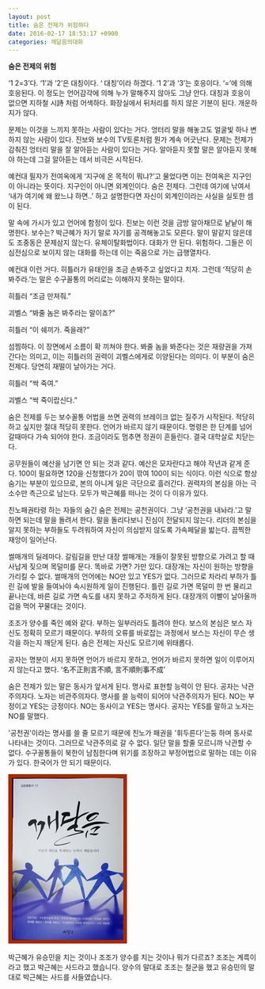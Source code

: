 ```yaml
---
layout: post
title: 숨은 전제가 위험하다
date: 2016-02-17 18:53:17 +0900
categories: 깨달음의대화
---
```

**숨은 전제의 위험** 

  


‘1 2=3’다. ‘1’과 ‘2’은 대칭이다. ‘ 대칭’이라 하겠다. ‘1 2’과 ‘3’는 호응이다. ‘=’에 의해 호응된다. 이 정도는 언어감각에 의해 누가 말해주지 않아도 그냥 안다. 대칭과 호응이 없으면 지하철 시詩 처럼 어색하다. 화장실에서 뒤처리를 하지 않은 기분이 된다. 개운하지가 않다. 

  


문제는 이것을 느끼지 못하는 사람이 있다는 거다. 엉터리 말을 해놓고도 얼굴빛 하나 변하지 않는 사람이 있다. 진보와 보수의 TV토론처럼 뭔가 계속 어긋난다. 문제는 전제가 감춰진 엉터리 말을 잘 알아듣는 사람이 있다는 거다. 알아듣지 못할 말은 알아듣지 못해야 하는데 그걸 알아듣는 데서 비극은 시작된다. 

  


예컨대 필자가 전여옥에게 ‘지구에 온 목적이 뭐냐?’고 물었다면 이는 전여옥은 지구인이 아니라는 뜻이다. 지구인이 아니면 외계인이다. 숨은 전제다. 그런데 여기에 낚여서 ‘내가 여기에 왜 왔느냐 하면..’ 하고 설명한다면 자신이 외계인이라는 사실을 실토한 셈이 된다. 

  


말 속에 가시가 있고 언어에 함정이 있다. 진보는 이런 것을 금방 알아채므로 낱낱이 해명한다. 보수는? 박근혜가 자기 말로 자기를 공격해놓고도 모른다. 말이 말같지 않은데도 조중동은 문제삼지 않는다. 유체이탈화법이다. 대화가 안 된다. 위험하다. 그들은 이심전심으로 보이지 않는 대화를 하는데 이는 죽음으로 가는 급행열차다. 

  


예컨대 이런 거다. 히틀러가 유태인을 조금 손봐주고 싶었다고 치자. 그런데 ‘적당히 손봐주라.’는 말은 수구꼴통의 머리로는 이해하지 못하는 말이다. 

  


히틀러 “조금 만져줘.”   
      
괴벨스 “봐줄 놈은 봐주라는 말이죠?”  
      
히틀러 “이 쉐끼가. 죽을래?” 

  


섬찜하다. 이 장면에서 소름이 확 끼쳐야 한다. 봐줄 놈을 봐준다는 것은 재량권을 가져간다는 의미고, 이는 히틀러의 권력이 괴벨스에게로 이양된다는 의미다. 이 부분이 숨은 전제다. 당연히 재떨이 날아가는 거다. 

  


히틀러 “싹 죽여.”   
      
괴벨스 “싹 죽이랍신다.” 

  


숨은 전제를 두는 보수꼴통 어법을 쓰면 권력의 브레이크 없는 질주가 시작된다. 적당히 하고 싶지만 절대 적당히 못한다. 언어가 바르지 않기 때문이다. 명령은 한 단계를 넘어갈때마다 가속 되어야 한다. 조금이라도 멈추면 정권이 흔들린다. 결국 대학살로 치닫는다. 

  


공무원들이 예산을 남기면 안 되는 것과 같다. 예산은 모자란다고 해야 작년과 같게 준다. 100이 필요하면 120을 신청했다가 20이 깎여 100이 되는 식이다. 이런 식으로 항상 숨기는 부분이 있으므로, 본의 아니게 일은 극단으로 흘러간다. 권력자의 본심을 아는 극소수만 측근으로 남는다. 모두가 박근혜를 떠나는 것이 다 이유가 있다. 

  


친노패권타령 하는 자들의 숨긴 숨은 전제는 공천권이다. 그냥 ‘공천권을 내놔라.’고 말하면 되는데 말을 돌려서 한다. 말을 돌리다보니 진심이 전달되지 않는다. 리더의 본심을 알지 못하는 부하들도 두려워하여 자신이 의심받지 않도록 가속페달을 밟는다. 끔찍한 재앙이 일어난다. 

  


썰매개의 딜레마다. 갈림길을 만난 대장 썰매개는 개들이 잘못된 방향으로 가려고 할 때 사납게 짖으며 목덜미를 문다. 똑바로 가면? 가만 있다. 대장개는 자신이 원하는 방향을 가리킬 수 없다. 썰매개의 언어에는 NO만 있고 YES가 없다. 그러므로 차라리 부하가 틀린 길에 발을 들여놔야 속시원하게 일이 진행된다. 틀린 길로 가면 목덜미 한 번 물리고 끝나는데, 바른 길로 가면 속도를 내지 못하고 주저하게 된다. 대장개의 이빨이 날아올까 겁을 먹어 꾸물대는 것이다. 

  


조조가 양수를 죽인 예와 같다. 부하는 일부러라도 틀려야 한다. 보스의 본심은 보스 자신도 정확히 모르기 때문이다. 부하의 오류를 바로잡는 과정에서 보스는 자신이 무슨 생각을 하는지 깨닫게 된다. 숨은 전제는 자신도 모르기에 위태롭다. 

  


공자는 명분이 서지 못하면 언어가 바르지 못하고, 언어가 바르지 못하면 일이 이루어지지 않는다고 했다. ‘名不正則言不順, 言不順則事不成’ 

  


숨은 전제가 있는 말은 동사가 앞서게 된다. 명사로 표현할 능력이 안 된다. 공자는 낙관주의자다. 노자는 비관주의자다. 명사를 쓸 능력이 되어야 낙관주의자가 된다. NO는 부정이고 YES는 긍정이다. NO는 동사이고 YES는 명사다. 공자는 YES를 말하고 노자는 NO를 말했다. 

  


'공천권'이라는 명사를 쓸 줄 모르기 때문에 친노가 패권을 '휘두른다'는둥 하며 동사로 나타내는 것이다. 그러므로 낙관주의로 갈 수 없다. 일단 말을 할줄 모르니까 낙관할 수 없다. 수구꼴통들이 북한이 남침한다며 위기를 조장하고 부정어법으로 말하는 데는 이유가 있다. 한국어가 안 되기 때문이다. 

  


  



<img src="files/attach/images/198/042/676/aDSC01523.JPG" alt="aDSC01523.JPG" width="240" height="342" />   


  


박근혜가 유승민을 치는 것이나 조조가 양수를 치는 것이나 뭐가 다르죠? 조조는 계륵이라고 했고 박근혜는 사드라고 했습니다. 양수의 말대로 조조는 철군을 했고 유승민의 말대로 박근혜는 사드를 사들였습니다.